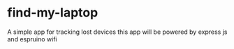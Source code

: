 # find-my-laptop
A simple app for tracking lost devices
this app will be powered by express js and espruino wifi
